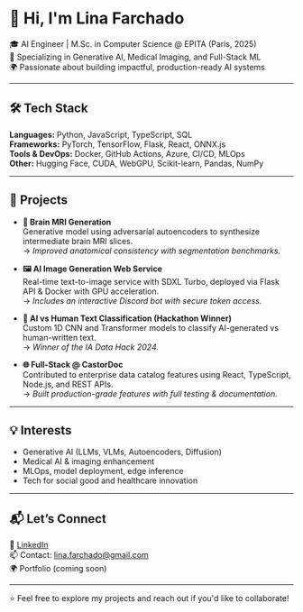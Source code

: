 # 👋 Hi, I'm Lina Farchado

🎓 AI Engineer | M.Sc. in Computer Science @ EPITA (Paris, 2025)  
🧠 Specializing in Generative AI, Medical Imaging, and Full-Stack ML  
🌍 Passionate about building impactful, production-ready AI systems

---

## 🛠️ Tech Stack

**Languages:** Python, JavaScript, TypeScript, SQL  
**Frameworks:** PyTorch, TensorFlow, Flask, React, ONNX.js  
**Tools & DevOps:** Docker, GitHub Actions, Azure, CI/CD, MLOps  
**Other:** Hugging Face, CUDA, WebGPU, Scikit-learn, Pandas, NumPy  

---

## 🚀 Projects

- **🧠 Brain MRI Generation**  
  Generative model using adversarial autoencoders to synthesize intermediate brain MRI slices.  
  → *Improved anatomical consistency with segmentation benchmarks.*

- **🖼️ AI Image Generation Web Service**  
  Real-time text-to-image service with SDXL Turbo, deployed via Flask API & Docker with GPU acceleration.  
  → *Includes an interactive Discord bot with secure token access.*

- **🤖 AI vs Human Text Classification (Hackathon Winner)**  
  Custom 1D CNN and Transformer models to classify AI-generated vs human-written text.  
  → *Winner of the IA Data Hack 2024.*

- **🌐 Full-Stack @ CastorDoc**  
  Contributed to enterprise data catalog features using React, TypeScript, Node.js, and REST APIs.  
  → *Built production-grade features with full testing & documentation.*

---

## 💡 Interests

- Generative AI (LLMs, VLMs, Autoencoders, Diffusion)
- Medical AI & imaging enhancement
- MLOps, model deployment, edge inference
- Tech for social good and healthcare innovation

---

## 📬 Let’s Connect

🔗 [LinkedIn](https://www.linkedin.com/in/linafarchado/)  
📫 Contact: lina.farchado@gmail.com  
🌍 Portfolio (coming soon)

---

⭐ Feel free to explore my projects and reach out if you'd like to collaborate!

